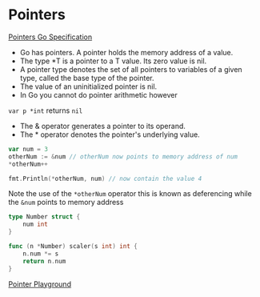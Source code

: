 # Pointers

[Pointers Go Specification](https://golang.org/ref/spec#Pointer_types)

* Go has pointers. A pointer holds the memory address of a value.
* The type *T is a pointer to a T value. Its zero value is nil.
* A pointer type denotes the set of all pointers to variables of a given type, called the base type of the pointer.
* The value of an uninitialized pointer is nil.
* In Go you cannot do pointer arithmetic however

`var p *int` returns `nil`

* The & operator generates a pointer to its operand.
* The * operator denotes the pointer's underlying value.

```go
var num = 3
otherNum := &num // otherNum now points to memory address of num
*otherNum++

fmt.Println(*otherNum, num) // now contain the value 4
```

Note the use of the `*otherNum` operator this is known as deferencing while the `&num` points to memory address

```go
type Number struct {
	num int
}

func (n *Number) scaler(s int) int {
	n.num *= s
	return n.num
}
``` 

[Pointer Playground](https://play.golang.org/p/X85mr4IbMm)